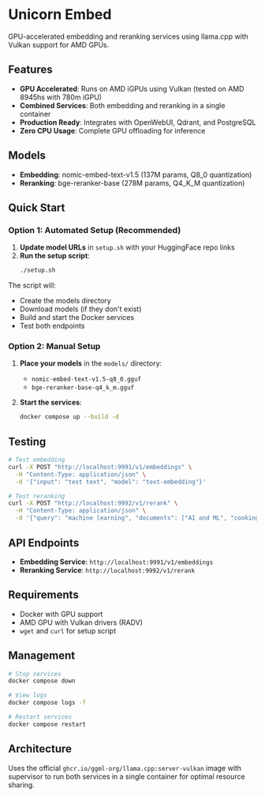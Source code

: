 # Unicorn Embed

GPU-accelerated embedding and reranking services using llama.cpp with Vulkan support for AMD GPUs.

## Features

- **GPU Accelerated**: Runs on AMD iGPUs using Vulkan (tested on AMD 8945hs with 780m iGPU)
- **Combined Services**: Both embedding and reranking in a single container
- **Production Ready**: Integrates with OpenWebUI, Qdrant, and PostgreSQL
- **Zero CPU Usage**: Complete GPU offloading for inference

## Models

- **Embedding**: nomic-embed-text-v1.5 (137M params, Q8_0 quantization)
- **Reranking**: bge-reranker-base (278M params, Q4_K_M quantization)

## Quick Start

### Option 1: Automated Setup (Recommended)

1. **Update model URLs** in `setup.sh` with your HuggingFace repo links
2. **Run the setup script**:
   ```bash
   ./setup.sh
   ```

The script will:
- Create the models directory
- Download models (if they don't exist)
- Build and start the Docker services
- Test both endpoints

### Option 2: Manual Setup

1. **Place your models** in the `models/` directory:
   - `nomic-embed-text-v1.5-q8_0.gguf`
   - `bge-reranker-base-q4_k_m.gguf`

2. **Start the services**:
   ```bash
   docker compose up --build -d
   ```

## Testing

```bash
# Test embedding
curl -X POST "http://localhost:9991/v1/embeddings" \
  -H "Content-Type: application/json" \
  -d '{"input": "test text", "model": "text-embedding"}'

# Test reranking
curl -X POST "http://localhost:9992/v1/rerank" \
  -H "Content-Type: application/json" \
  -d '{"query": "machine learning", "documents": ["AI and ML", "cooking recipes"], "model": "reranker"}'
```

## API Endpoints

- **Embedding Service**: `http://localhost:9991/v1/embeddings`
- **Reranking Service**: `http://localhost:9992/v1/rerank`

## Requirements

- Docker with GPU support
- AMD GPU with Vulkan drivers (RADV)
- `wget` and `curl` for setup script

## Management

```bash
# Stop services
docker compose down

# View logs
docker compose logs -f

# Restart services
docker compose restart
```

## Architecture

Uses the official `ghcr.io/ggml-org/llama.cpp:server-vulkan` image with supervisor to run both services in a single container for optimal resource sharing.
